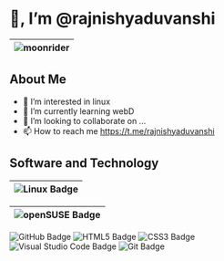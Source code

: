 # 👋, I’m @rajnishyaduvanshi
| ![moonrider](https://user-images.githubusercontent.com/79037117/172060166-a6b43518-37b3-4b8a-9cc6-8434c9d201ec.jpg) |
|:----:|

## About Me
- 👀 I’m interested in linux
- 🌱 I’m currently learning webD
- 💞️ I’m looking to collaborate on ...
- 📫 How to reach me https://t.me/rajnishyaduvanshi

## Software and Technology
| <img src="https://img.shields.io/badge/Linux-FCC624?logo=linux&logoColor=000&style=for-the-badge" alt="Linux Badge"> |
|:----:| 

|<img src="https://img.shields.io/badge/openSUSE-73BA25?logo=opensuse&logoColor=fff&style=for-the-badge" alt="openSUSE Badge"> |
|:--:|

<img src="https://img.shields.io/badge/GitHub-181717?logo=github&logoColor=fff&style=for-the-badge" alt="GitHub Badge"> <img src="https://img.shields.io/badge/HTML5-E34F26?logo=html5&logoColor=fff&style=for-the-badge" alt="HTML5 Badge"> <img src="https://img.shields.io/badge/CSS3-1572B6?logo=css3&logoColor=fff&style=for-the-badge" alt="CSS3 Badge"> ![Visual Studio Code Badge](https://img.shields.io/badge/Visual%20Studio%20Code-007ACC?logo=visualstudiocode&logoColor=fff&style=for-the-badge) ![Git Badge](https://img.shields.io/badge/Git-F05032?logo=git&logoColor=fff&style=for-the-badge)
<!---
rajnishyaduvanshi/rajnishyaduvanshi is a ✨ special ✨ repository because its `README.md` (this file) appears on your GitHub profile.
You can click the Preview link to take a look at your changes.
--->
